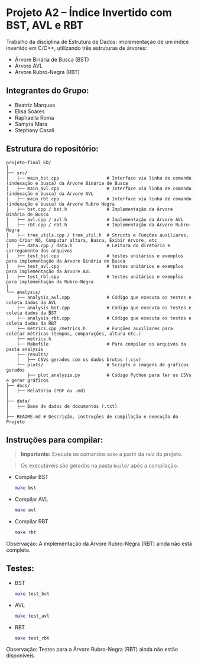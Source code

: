 # Projeto A2 – Índice Invertido com BST, AVL e RBT

Trabalho da disciplina de Estrutura de Dados: implementação de um índice invertido em C/C++, utilizando três estruturas de árvores:

- Árvore Binária de Busca (BST)  
- Árvore AVL  
- Árvore Rubro-Negra (RBT)  

## Integrantes do Grupo:

- Beatriz Marques
- Elisa Soares
- Raphaella Roma
- Samyra Mara
- Stephany Casali

## Estrutura do repositório:

```
projeto-final_ED/
│
├── src/
│   ├── main_bst.cpp                  # Interface via linha de comando (indexação e busca) da Árvore Binária de Busca
│   ├── main_avl.cpp                  # Interface via linha de comando (indexação e busca) da Árvore AVL
│   ├── main_rbt.cpp                  # Interface via linha de comando (indexação e busca) da Árvore Rubro Negra
│   ├── bst.cpp / bst.h               # Implementação da Árvore Binária de Busca
│   ├── avl.cpp / avl.h               # Implementação da Árvore AVL
│   ├── rbt.cpp / rbt.h               # Implementação da Árvore Rubro-Negra
│   ├── tree_utils.cpp / tree_util.h  # Structs e Funções auxiliares, como Criar Nó, Computar altura, Busca, Exibir Árvore, etc
│   ├── data.cpp / data.h             # Leitura do diretório e carregamento dos arquivos 
│   ├── test_bst.cpp                  # testes unitários e exemplos para implementação da Árvore Binária de Busca
│   ├── test_avl.cpp                  # testes unitários e exemplos para implementação da Árvore AVL
│   ├── test_rbt.cpp                  # testes unitários e exemplos para implementação da Rubro-Negra
│
└── analysis/
    ├── analysis_avl.cpp              # Código que executa os testes e coleta dados da AVL
    ├── analysis_bst.cpp              # Código que executa os testes e coleta dados da BST
    ├── analysis_rbt.cpp              # Código que executa os testes e coleta dados da RBT
    ├── metrics.cpp /metrics.h        # Funções auxiliares para coletar métricas (tempos, comparações, altura etc.)
    ├── metrics.h
    ├── Makefile                      # Para compilar os arquivos da pasta analysis
    ├── results/                 
    │   ├── CSVs gerados com os dados brutos (.csv)
    └── plots/                        # Scripts e imagens de gráficos gerados
        ├── plot_analysis.py          # Código Python para ler os CSVs e gerar gráficos
├── docs/
│   ├── Relatório (PDF ou .md)
│
├── data/
│   ├── Base de dados de documentos (.txt)
│
├── README.md # Descrição, instruções de compilação e execução do Projeto
```

## Instruções para compilar:

> **Importante:** Execute os comandos `make` a partir da raiz do projeto.

> Os executáveis são gerados na pasta `build/` após a compilação.

- Compilar BST  
  ```bash
  make bst

- Compilar AVL
  ```bash
  make avl

- Compilar RBT
  ```bash
  make rbt
Observação: A implementação da Árvore Rubro-Negra (RBT) ainda não está completa.

## Testes:
- BST
  ```bash
  make test_bst

- AVL
  ```bash
  make test_avl

- RBT
  ```bash
  make test_rbt
Observação: Testes para a Árvore Rubro-Negra (RBT) ainda não estão disponíveis.

